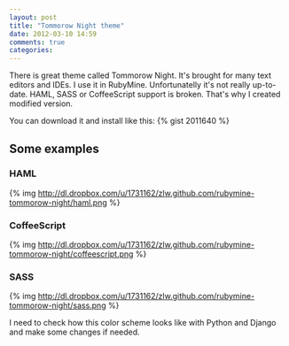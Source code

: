 ```yaml
---
layout: post
title: "Tommorow Night theme"
date: 2012-03-10 14:59
comments: true
categories: 
---
```


There is great theme called Tommorow Night. It's brought for many text editors and IDEs. I use it in RubyMine.
Unfortunatelly it's not really up-to-date. HAML, SASS or CoffeeScript support is broken. That's why I created modified version.

You can download it and install like this: {% gist 2011640 %}

## Some examples

### HAML

{% img http://dl.dropbox.com/u/1731162/zlw.github.com/rubymine-tommorow-night/haml.png %}

### CoffeeScript

{% img http://dl.dropbox.com/u/1731162/zlw.github.com/rubymine-tommorow-night/coffeescript.png %}

### SASS
{% img http://dl.dropbox.com/u/1731162/zlw.github.com/rubymine-tommorow-night/sass.png %}

I need to check how this color scheme looks like with Python and Django and make some changes if needed.
